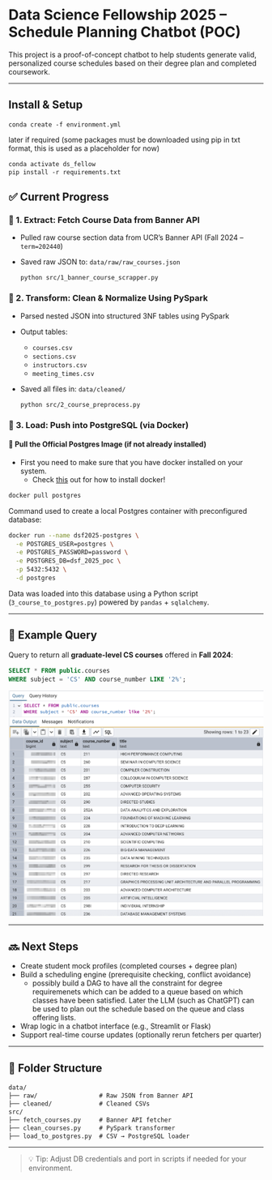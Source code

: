 # Data Science Fellowship 2025 – Schedule Planning Chatbot (POC)

This project is a proof-of-concept chatbot to help students generate valid, personalized course schedules based on their degree plan and completed coursework.

---

## Install & Setup

    conda create -f environment.yml

later if required (some packages must be downloaded using pip in txt format, this is used as a placeholder for now)

    conda activate ds_fellow
    pip install -r requirements.txt

## ✅ Current Progress

### 🔹 1. Extract: Fetch Course Data from Banner API

- Pulled raw course section data from UCR’s Banner API (Fall 2024 – `term=202440`)
- Saved raw JSON to: `data/raw/raw_courses.json`

      python src/1_banner_course_scrapper.py

### 🔹 2. Transform: Clean & Normalize Using PySpark

- Parsed nested JSON into structured 3NF tables using PySpark
- Output tables:
  - `courses.csv`
  - `sections.csv`
  - `instructors.csv`
  - `meeting_times.csv`
- Saved all files in: `data/cleaned/`

      python src/2_course_preprocess.py

### 🔹 3. Load: Push into PostgreSQL (via Docker)

#### 🐳 Pull the Official Postgres Image (if not already installed)

- First you need to make sure that you have docker installed on your system.
  - Check [this](https://www.docker.com/) out for how to install docker!

```bash
docker pull postgres
```

Command used to create a local Postgres container with preconfigured database:

```bash
docker run --name dsf2025-postgres \
  -e POSTGRES_USER=postgres \
  -e POSTGRES_PASSWORD=password \
  -e POSTGRES_DB=dsf_2025_poc \
  -p 5432:5432 \
  -d postgres
```

Data was loaded into this database using a Python script (`3_course_to_postgres.py`) powered by `pandas` + `sqlalchemy`.

---

## 🧪 Example Query

Query to return all **graduate-level CS courses** offered in **Fall 2024**:

```sql
SELECT * FROM public.courses
WHERE subject = 'CS' AND course_number LIKE '2%';
```

<img src="media/images/grad-courses.png" alt="Graduate CS Courses Demo" width="600"/>

---

## 🔜 Next Steps

- Create student mock profiles (completed courses + degree plan)
- Build a scheduling engine (prerequisite checking, conflict avoidance)
  - possibly build a DAG to have all the constraint for degree requiremenets which can be added to a queue based on which classes have been satisfied. Later the LLM (such as ChatGPT) can be used to plan out the schedule based on the queue and class offering lists.
- Wrap logic in a chatbot interface (e.g., Streamlit or Flask)
- Support real-time course updates (optionally rerun fetchers per quarter)

---

## 📂 Folder Structure

```
data/
├── raw/                 # Raw JSON from Banner API
├── cleaned/             # Cleaned CSVs
src/
├── fetch_courses.py     # Banner API fetcher
├── clean_courses.py     # PySpark transformer
├── load_to_postgres.py  # CSV → PostgreSQL loader
```

---

> 💡 Tip: Adjust DB credentials and port in scripts if needed for your environment.
